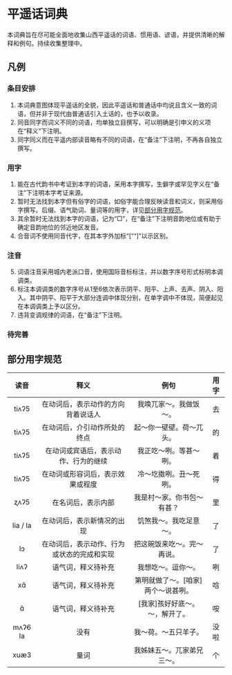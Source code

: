 # 平遥话词典

本词典旨在尽可能全面地收集山西平遥话的词语、惯用语、谚语，并提供清晰的解释和例句。持续收集整理中。

## 凡例

### 条目安排

1. 本词典意图体现平遥话的全貌，因此平遥话和普通话中均说且含义一致的词语，但并非于现代由普通话引入土话的，也予以收录。
2. 同音同字而词义不同的词语，均单独立目撰写，可以明确是引申义的义项在“释义”下注明。
3. 同字同义而在平遥内部读音略有不同的词语，在“备注”下注明，不再各自独立撰写。

### 用字

1. 能在古代韵书中考证到本字的词语，采用本字撰写，生僻字或罕见字义在“备注”下注明本字考证来源。
2. 暂时无法找到本字但有俗字的词语，如俗字能合理反映读音和词义，则采用俗字撰写。后缀、语气助词、量词等的用字，详见[部分用字规范](#部分用字规范)。
3. 其余暂时无法找到本字的词语，记为“□”，在“备注”下注明音韵地位或有助于确定音韵地位的邻近地区发音。
4. 合音词不使用同音代字，在其本字外加标“[”“]”以示区别。

### 注音

5. 词语注音采用城内老派口音，使用国际音标标注，并以数字序号形式标明本调调类。
6. 标注本调调类的数字序号从1至6依次表示阴平、阳平、上声、去声、阴入、阳入。其中阴平、阳平于大部分连调中体现分别，在单字调中不体现，简便起见在本调调类上予以区分。
7. 违背变调规律的词语，在“备注”下注明。

### 待完善

## 部分用字规范

|读音|释义|例句|用字|
|:---:|:---:|:---:|:---:|
|tiʌʔ5|在动词后，表示动作的方向背着说话人|我唤兀家～。我做饭～。|去|
|tiʌʔ5|在动词后，介引动作所处的终点|起～你一壁壁。荷～兀头。|的|
|tiʌʔ5|在动词或宾语后，表示动作、行为的继续|我正吃～咧。等甚～咧。|着|
|tiʌʔ5|在动词或形容词后，表示效果或程度|冷～圪擞咧。丑～死咧。|得|
|ʐʌʔ5|在名词后，表示内部|我是村～家。你书包～有甚？|里|
|lia / la|在动词后，表示新情况的出现|饥煞我～。我吃足意～。|了|
|lɔ|在动词后，表示动作、行为或状态的完成和实现|把这碗饭来吃～。完～再说。|了|
|liʌʔ|语气词，释义待补充|我想吃～。逗你～。|咧|
|xɑ̃|语气词，释义待补充|第明就做了～。[咱家]两个～说甚咧。|唅|
|ɑ̃|语气词，释义待补充|[我家]孩好好底～。～，解开了。|咹|
|mʌʔ6 la|没有|我～荷。～五只羊子。|没啦|
|xuæ3|量词|我姊妹五～。兀家弟兄三～。|个|
